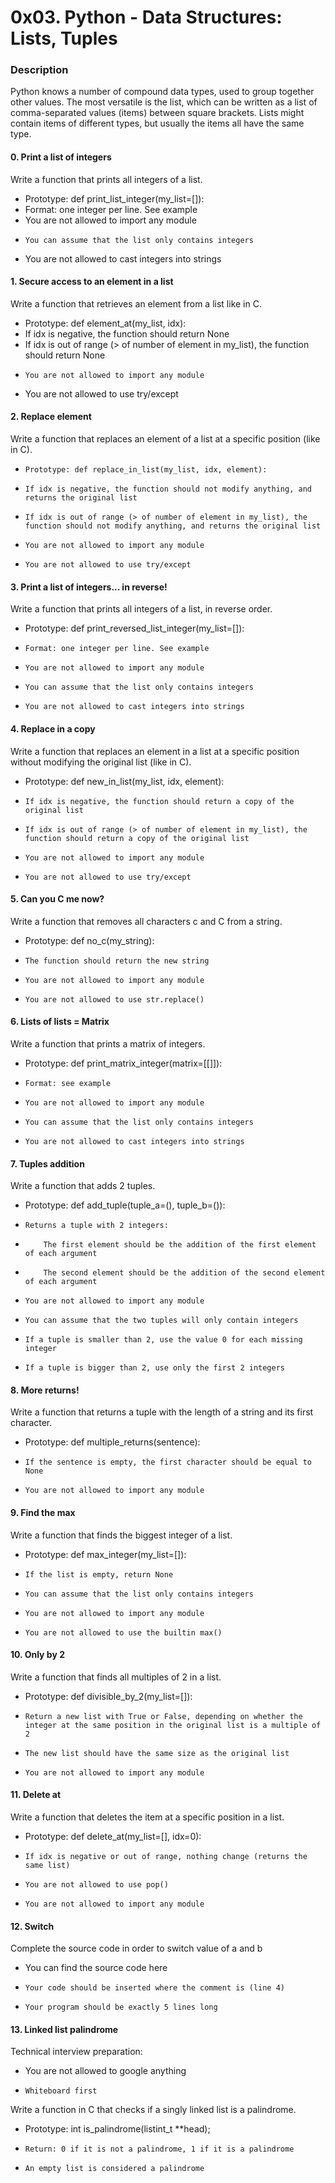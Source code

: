 # 0x03. Python - Data Structures: Lists, Tuples

### Description

Python knows a number of compound data types, used to group together other values. The most versatile is the list, which can be written as a list of comma-separated values (items) between square brackets. Lists might contain items of different types, but usually the items all have the same type.

#### 0. Print a list of integers 
Write a function that prints all integers of a list.

 -  Prototype: def print_list_integer(my_list=[]):
 -    Format: one integer per line. See example
 -    You are not allowed to import any module
 -     You can assume that the list only contains integers
 -    You are not allowed to cast integers into strings
 
####  1. Secure access to an element in a list 

Write a function that retrieves an element from a list like in C.

-  Prototype: def element_at(my_list, idx):
-    If idx is negative, the function should return None
-    If idx is out of range (> of number of element in my_list), the function should    return None
-     You are not allowed to import any module
-   You are not allowed to use try/except

 
####  2. Replace element


Write a function that replaces an element of a list at a specific position (like in C).

-     Prototype: def replace_in_list(my_list, idx, element):
-     If idx is negative, the function should not modify anything, and returns the original list
-     If idx is out of range (> of number of element in my_list), the function should not modify anything, and returns the original list
-     You are not allowed to import any module
-     You are not allowed to use try/except


#### 3. Print a list of integers... in reverse!


Write a function that prints all integers of a list, in reverse order.

- Prototype: def print_reversed_list_integer(my_list=[]):
-     Format: one integer per line. See example
-     You are not allowed to import any module
-     You can assume that the list only contains integers
-     You are not allowed to cast integers into strings


#### 4. Replace in a copy

Write a function that replaces an element in a list at a specific position without modifying the original list (like in C).

-  Prototype: def new_in_list(my_list, idx, element):
-     If idx is negative, the function should return a copy of the original list
-     If idx is out of range (> of number of element in my_list), the function should return a copy of the original list
-     You are not allowed to import any module
-     You are not allowed to use try/except


#### 5. Can you C me now?

Write a function that removes all characters c and C from a string.

- Prototype: def no_c(my_string):
-     The function should return the new string
-     You are not allowed to import any module
-     You are not allowed to use str.replace()


#### 6. Lists of lists = Matrix


Write a function that prints a matrix of integers.

-  Prototype: def print_matrix_integer(matrix=[[]]):
-     Format: see example
-     You are not allowed to import any module
-     You can assume that the list only contains integers
-     You are not allowed to cast integers into strings


#### 7. Tuples addition


Write a function that adds 2 tuples.

- Prototype: def add_tuple(tuple_a=(), tuple_b=()):
-     Returns a tuple with 2 integers:
-         The first element should be the addition of the first element of each argument
-         The second element should be the addition of the second element of each argument
-     You are not allowed to import any module
-     You can assume that the two tuples will only contain integers
-     If a tuple is smaller than 2, use the value 0 for each missing integer
-     If a tuple is bigger than 2, use only the first 2 integers


#### 8. More returns!

Write a function that returns a tuple with the length of a string and its first character.

- Prototype: def multiple_returns(sentence):
-     If the sentence is empty, the first character should be equal to None
-     You are not allowed to import any module

#### 9. Find the max

Write a function that finds the biggest integer of a list.

- Prototype: def max_integer(my_list=[]):
-     If the list is empty, return None
-     You can assume that the list only contains integers
-     You are not allowed to import any module
-     You are not allowed to use the builtin max()


#### 10. Only by 2


Write a function that finds all multiples of 2 in a list.

- Prototype: def divisible_by_2(my_list=[]):
-     Return a new list with True or False, depending on whether the integer at the same position in the original list is a multiple of 2
-     The new list should have the same size as the original list
-     You are not allowed to import any module



#### 11. Delete at

Write a function that deletes the item at a specific position in a list.

- Prototype: def delete_at(my_list=[], idx=0):
-     If idx is negative or out of range, nothing change (returns the same list)
-     You are not allowed to use pop()
-     You are not allowed to import any module



#### 12. Switch


Complete the source code in order to switch value of a and b

-   You can find the source code here
-     Your code should be inserted where the comment is (line 4)
-     Your program should be exactly 5 lines long


#### 13. Linked list palindrome


Technical interview preparation:
-  You are not allowed to google anything
-     Whiteboard first

Write a function in C that checks if a singly linked list is a palindrome.

- Prototype: int is_palindrome(listint_t **head);
-     Return: 0 if it is not a palindrome, 1 if it is a palindrome
-     An empty list is considered a palindrome

